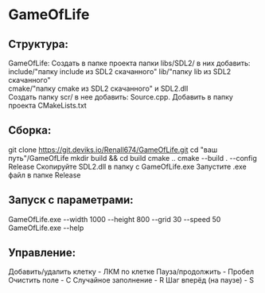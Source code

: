 # GameOfLife
## Структура:
GameOfLife:
Создать в папке проекта папки libs/SDL2/ в них добавить:         
include/"папку include из SDL2 скачанного"
lib/"папку lib из SDL2 скачанного"     
cmake/"папку cmake из SDL2 скачанного" и SDL2.dll     
Создать папку scr/ в нее добавить:
Source.cpp.
Добавить в папку проекта CMakeLists.txt

## Сборка:
git clone https://git.deviks.io/Renall674/GameOfLife.git
cd "ваш путь"/GameOfLife
mkdir build && cd build
cmake ..
cmake --build . --config Release
Скопируйте SDL2.dll в папку с GameOfLife.exe
Запустите .exe файл в папке Release

## Запуск с параметрами:
GameOfLife.exe --width 1000 --height 800 --grid 30 --speed 50
GameOfLife.exe --help

## Управление:
Добавить/удалить клетку	- ЛКМ по клетке
Пауза/продолжить - Пробел
Очистить поле - C
Случайное заполнение - R
Шаг вперёд (на паузе) - S
